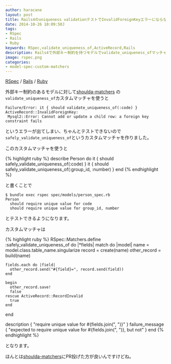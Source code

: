 ```yaml
---
author: haracane
layout: post
title: Rails4のuniqueness validationテストでInvalidForeignKeyエラーにならないカスタムマッチャを作る
date: 2014-10-26 10:09:50J
tags:
- RSpec
- Rails
- Ruby
keywords: RSpec,validate_uniqueness_of,ActiveRecord,Rails
description: Rails4で外部キー制約を持つモデルでvalidate_uniqueness_ofマッチャを使うとInvalidForeignKeyエラーが起きてしまい、ちゃんとテストできないのでsafely_validate_uniqueness_ofカスタムマッチャを作りました。
image: rspec.png
categories:
- model-spec-custom-matchers
---
```

[RSpec](/tags/rspec/) / [Rails](/tags/rails/) / [Ruby](/tags/ruby/)

外部キー制約のあるモデルに対して[shoulda-matchers](https://github.com/thoughtbot/shoulda-matchers)
の`validate_uniqueness_of`カスタムマッチャを使うと

    Failure/Error: it { should validate_uniqueness_of(:code) }
    ActiveRecord::InvalidForeignKey:
     Mysql2::Error: Cannot add or update a child row: a foreign key constraint fails

というエラーが出てしまい、ちゃんとテストできないので`safely_validate_uniqueness_of`というカスタムマッチャを作りました。

このカスタムマッチャを使うと

{% highlight ruby %}
describe Person do
  it { should safely_validate_uniqueness_of(:code) }
  it { should safely_validate_uniqueness_of(:group_id, :number) }
end
{% endhighlight %}

と書くことで

    $ bundle exec rspec spec/models/person_spec.rb
    Person
      should require unique value for code
      should require unique value for group_id, number

とテストできるようになります。

カスタムマッチャは

{% highlight ruby %}
RSpec::Matchers.define :safely_validate_uniqueness_of do |*fields|
  match do |model|
    name = model.class.table_name.singularize
    record = create(name)
    other_record = build(name)

    fields.each do |field|
      other_record.send("#{field}=", record.send(field))
    end

    begin
      other_record.save!
      false
    rescue ActiveRecord::RecordInvalid
      true
    end
  end

  description { "require unique value for #{fields.join(", ")}" }
  failure_message { "expected to require unique value for #{fields.join(", ")}, but not" }
end
{% endhighlight %}

となります。

ほんとは[shoulda-matchers](https://github.com/thoughtbot/shoulda-matchers)にPR投げた方が良いんですけどね。
